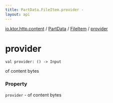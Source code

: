 ```yaml
---
title: PartData.FileItem.provider - 
layout: api
---
```


<div class='api-docs-breadcrumbs'><a href="../../index.html">io.ktor.http.content</a> / <a href="../index.html">PartData</a> / <a href="index.html">FileItem</a> / <a href="./provider.html">provider</a></div>

# provider

<div class="signature"><code><span class="keyword">val </span><span class="identifier">provider</span><span class="symbol">: </span><span class="symbol">(</span><span class="symbol">)</span>&nbsp;<span class="symbol">-&gt;</span>&nbsp;<span class="identifier">Input</span></code></div>

of content bytes

### Property

<code>provider</code> - of content bytes